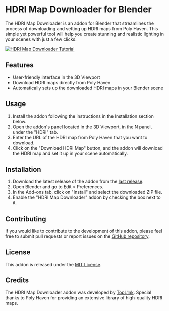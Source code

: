 # HDRI Map Downloader for Blender

The HDRI Map Downloader is an addon for Blender that streamlines the process of downloading and setting up HDRI maps from Poly Haven. This simple yet powerful tool will help you create stunning and realistic lighting in your scenes with just a few clicks.

[![HDRI Map Downloader Tutorial](https://i.ytimg.com/vi/BGdnM_gWsw8/hqdefault.jpg)](https://www.youtube.com/watch?v=BGdnM_gWsw8)

## Features

- User-friendly interface in the 3D Viewport
- Download HDRI maps directly from Poly Haven
- Automatically sets up the downloaded HDRI maps in your Blender scene

## Usage

1. Install the addon following the instructions in the Installation section below.
2. Open the addon's panel located in the 3D Viewport, in the N panel, under the "HDRI" tab.
3. Enter the URL of the HDRI map from Poly Haven that you want to download.
4. Click on the "Download HDRI Map" button, and the addon will download the HDRI map and set it up in your scene automatically.

## Installation

1. Download the latest release of the addon from the [last release](https://github.com/Topl1nk/Polyhaven-HDRI-Downloader-Blender-3D-addon/releases/tag/addon).
2. Open Blender and go to Edit > Preferences.
3. In the Add-ons tab, click on "Install" and select the downloaded ZIP file.
4. Enable the "HDRI Map Downloader" addon by checking the box next to it.

## Contributing

If you would like to contribute to the development of this addon, please feel free to submit pull requests or report issues on the [GitHub repository](https://github.com/Topl1nk/Polyhaven-HDRI-Downloader-Blender-3D-addon).

## License

This addon is released under the [MIT License](./LICENSE).

## Credits

The HDRI Map Downloader addon was developed by [TopL1nk](https://github.com/Topl1nk). Special thanks to Poly Haven for providing an extensive library of high-quality HDRI maps.
